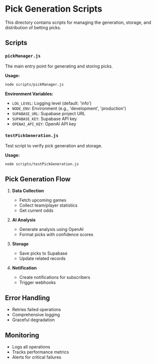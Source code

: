 # Pick Generation Scripts

This directory contains scripts for managing the generation, storage, and distribution of betting picks.

## Scripts

### `pickManager.js`

The main entry point for generating and storing picks.

**Usage:**
```bash
node scripts/pickManager.js
```

**Environment Variables:**
- `LOG_LEVEL`: Logging level (default: 'info')
- `NODE_ENV`: Environment (e.g., 'development', 'production')
- `SUPABASE_URL`: Supabase project URL
- `SUPABASE_KEY`: Supabase API key
- `OPENAI_API_KEY`: OpenAI API key

### `testPickGeneration.js`

Test script to verify pick generation and storage.

**Usage:**
```bash
node scripts/testPickGeneration.js
```

## Pick Generation Flow

1. **Data Collection**
   - Fetch upcoming games
   - Collect team/player statistics
   - Get current odds

2. **AI Analysis**
   - Generate analysis using OpenAI
   - Format picks with confidence scores

3. **Storage**
   - Save picks to Supabase
   - Update related records

4. **Notification**
   - Create notifications for subscribers
   - Trigger webhooks

## Error Handling

- Retries failed operations
- Comprehensive logging
- Graceful degradation

## Monitoring

- Logs all operations
- Tracks performance metrics
- Alerts for critical failures
